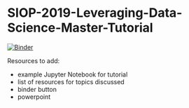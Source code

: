 # SIOP-2019-Leveraging-Data-Science-Master-Tutorial
[![Binder](https://mybinder.org/badge_logo.svg)](https://mybinder.org/v2/gh/TNT-Lab/SIOP-2019-IO-Data-Science-Master-Tutorial.git/lab)

Resources to add:
* example Jupyter Notebook for tutorial 
* list of resources for topics discussed
* binder button
* powerpoint

